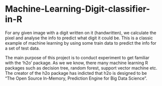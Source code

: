 # Machine-Learning-Digit-classifier-in-R
For any given image with a digit written on it (handwritten), we calculate the pixel and analyse the info to predict what digit it could be. This is a classic example of machine learning by using some train data to predict the info for a set of test data.

The main purpose of this project is to conduct experiment to get familiar with the ‘h2o’ package. As we we know, there many machine learning R packages such as decision tree, random forest, support vector machine etc. The creator of the h2o package has indicted that h2o is designed to be “The Open Source In-Memory, Prediction Engine for Big Data Science”.
